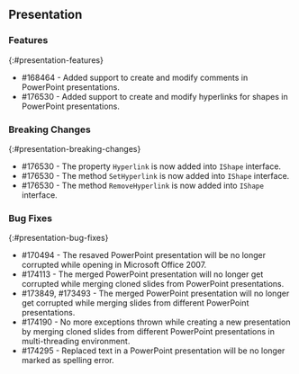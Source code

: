 ## Presentation

### Features
{:#presentation-features}
* \#168464 - Added support to create and modify comments in PowerPoint presentations.
* \#176530 - Added support to create and modify hyperlinks for shapes in PowerPoint presentations.

### Breaking Changes
{:#presentation-breaking-changes}
* \#176530 - The property `Hyperlink` is now added into `IShape` interface.
* \#176530 - The method `SetHyperlink` is now added into `IShape` interface.
* \#176530 - The method `RemoveHyperlink` is now added into `IShape` interface.

### Bug Fixes
{:#presentation-bug-fixes}

* \#170494 - The resaved PowerPoint presentation will be no longer corrupted while opening in Microsoft Office 2007.
* \#174113 - The merged PowerPoint presentation will no longer get corrupted while merging cloned slides from PowerPoint presentations.
* \#173849, \#173493 - The merged PowerPoint presentation will no longer get corrupted while merging slides from different PowerPoint presentations.
* \#174190 - No more exceptions thrown while creating a new presentation by merging cloned slides from different PowerPoint presentations in multi-threading environment.
* \#174295 - Replaced text in a PowerPoint presentation will be no longer marked as spelling error.
